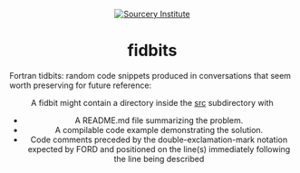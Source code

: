 <a name="top"> </a>

[This document uses GitHub-Flavored Markdown.  For better formatting, graphics,]:#
[and hyperlinks, please view this document in a web browser at                 ]:#
[https://github.com/sourceryinstitute/OpenCoarrays/blob/master/README.md       ]:#
<div align="center">

[![Sourcery Institute][sourcery-institute logo]](www.sourceryinstitute.org)

fidbits
=======
<div align="left">

Fortran tidbits: random code snippets produced in conversations that seem worth
preserving for future reference:

</div>

A fidbit might contain a directory inside the [src](./src) subdirectory with
* A README.md file summarizing the problem.
* A compilable code example demonstrating the solution. 
* Code comments preceded by the double-exclamation-mark notation expected by FORD 
  and positioned on the line(s) immediately following the line being described 

[Hyperlinks]:#
[sourcery-institute logo]: http://www.sourceryinstitute.org/uploads/4/9/9/6/49967347/sourcery-logo-rgb-hi-rez-1.png
